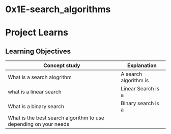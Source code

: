 # 0x1E-search_algorithms
# Project Learns
## Learning Objectives

| Concept study |  Explanation  |
| ------------- | ------------- |
| What is a search alogrithm  | A search algorithm is  |
| what is a linear search  | Linear Search is a |
| What is a binary search  | Binary search is a |
| What is the best search algorithm to use depending on your needs | 
